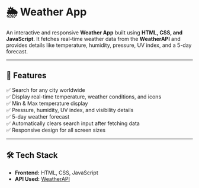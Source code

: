 # 🌦️ Weather App

An interactive and responsive **Weather App** built using **HTML, CSS, and JavaScript**. It fetches real-time weather data from the **WeatherAPI** and provides details like temperature, humidity, pressure, UV index, and a 5-day forecast.


---

## 🚀 Features

✅ Search for any city worldwide  
✅ Display real-time temperature, weather conditions, and icons  
✅ Min & Max temperature display  
✅ Pressure, humidity, UV index, and visibility details  
✅ 5-day weather forecast  
✅ Automatically clears search input after fetching data  
✅ Responsive design for all screen sizes  

---

## 🛠️ Tech Stack

- **Frontend:** HTML, CSS, JavaScript  
- **API Used:** [WeatherAPI](https://www.weatherapi.com/)  

